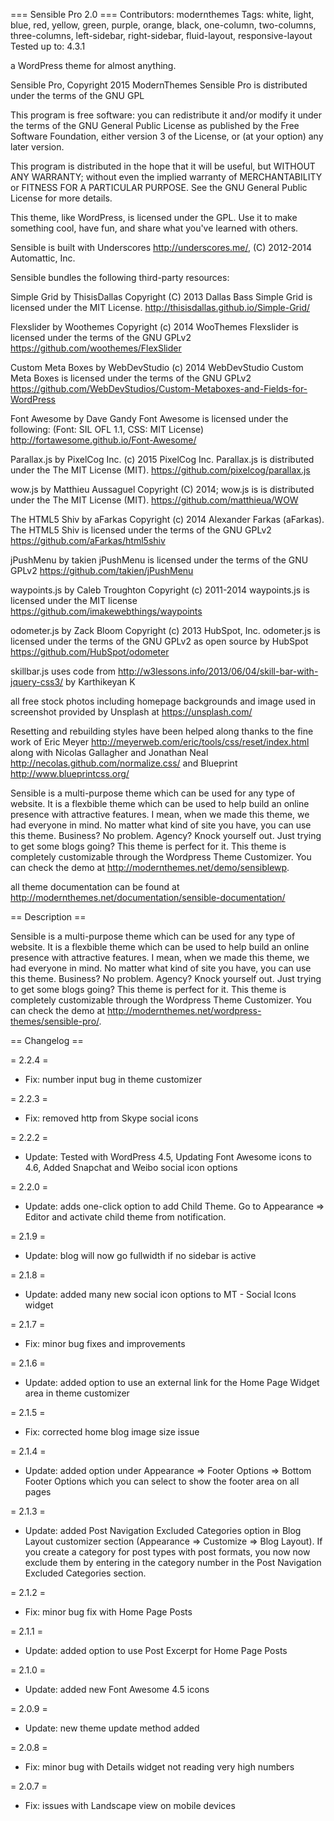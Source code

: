 === Sensible Pro 2.0 ===
Contributors: modernthemes
Tags: white, light, blue, red, yellow, green, purple, orange, black, one-column, two-columns, three-columns, left-sidebar, right-sidebar, fluid-layout, responsive-layout
Tested up to: 4.3.1

a WordPress theme for almost anything.

Sensible Pro, Copyright 2015 ModernThemes 
Sensible Pro is distributed under the terms of the GNU GPL

This program is free software: you can redistribute it and/or modify
it under the terms of the GNU General Public License as published by
the Free Software Foundation, either version 3 of the License, or
(at your option) any later version.

This program is distributed in the hope that it will be useful,
but WITHOUT ANY WARRANTY; without even the implied warranty of
MERCHANTABILITY or FITNESS FOR A PARTICULAR PURPOSE.  See the
GNU General Public License for more details.

This theme, like WordPress, is licensed under the GPL.
Use it to make something cool, have fun, and share what you've learned with others.

Sensible is built with Underscores http://underscores.me/, (C) 2012-2014 Automattic, Inc. 

Sensible bundles the following third-party resources:

Simple Grid by ThisisDallas Copyright (C) 2013 Dallas Bass
Simple Grid is licensed under the MIT License.
http://thisisdallas.github.io/Simple-Grid/

Flexslider by Woothemes Copyright (c) 2014 WooThemes
Flexslider is licensed under the terms of the GNU GPLv2
https://github.com/woothemes/FlexSlider

Custom Meta Boxes by WebDevStudio (c) 2014 WebDevStudio 
Custom Meta Boxes is licensed under the terms of the GNU GPLv2 
https://github.com/WebDevStudios/Custom-Metaboxes-and-Fields-for-WordPress

Font Awesome by Dave Gandy
Font Awesome is licensed under the following: (Font: SIL OFL 1.1, CSS: MIT License)
http://fortawesome.github.io/Font-Awesome/

Parallax.js by PixelCog Inc. (c) 2015 PixelCog Inc.
Parallax.js is distributed under the The MIT License (MIT).
https://github.com/pixelcog/parallax.js

wow.js by Matthieu Aussaguel Copyright (C) 2014; 
wow.js is is distributed under the The MIT License (MIT).
https://github.com/matthieua/WOW

The HTML5 Shiv by aFarkas Copyright (c) 2014 Alexander Farkas (aFarkas).
The HTML5 Shiv is licensed under the terms of the GNU GPLv2 
https://github.com/aFarkas/html5shiv 

jPushMenu by takien
jPushMenu is licensed under the terms of the GNU GPLv2 
https://github.com/takien/jPushMenu

waypoints.js by Caleb Troughton Copyright (c) 2011-2014
waypoints.js is licensed under the MIT license
https://github.com/imakewebthings/waypoints

odometer.js by Zack Bloom Copyright (c) 2013 HubSpot, Inc.
odometer.js is licensed under the terms of the GNU GPLv2 as open source by HubSpot
https://github.com/HubSpot/odometer

skillbar.js uses code from http://w3lessons.info/2013/06/04/skill-bar-with-jquery-css3/ by Karthikeyan K 

all free stock photos including homepage backgrounds and image used in screenshot provided by Unsplash at https://unsplash.com/

Resetting and rebuilding styles have been helped along thanks to the fine work of
Eric Meyer http://meyerweb.com/eric/tools/css/reset/index.html
along with Nicolas Gallagher and Jonathan Neal http://necolas.github.com/normalize.css/
and Blueprint http://www.blueprintcss.org/

Sensible is a multi-purpose theme which can be used for any type of website. It is a flexbible theme which can be used to help build an online presence with attractive features. I mean, when we made this theme, we had everyone in mind. No matter what kind of site you have, you can use this theme. Business? No problem. Agency? Knock yourself out. Just trying to get some blogs going? This theme is perfect for it. This theme is completely customizable through the Wordpress Theme Customizer. You can check the demo at http://modernthemes.net/demo/sensiblewp.

all theme documentation can be found at http://modernthemes.net/documentation/sensible-documentation/


== Description ==

Sensible is a multi-purpose theme which can be used for any type of website. It is a flexbible theme which can be used to help build an online presence with attractive features. I mean, when we made this theme, we had everyone in mind. No matter what kind of site you have, you can use this theme. Business? No problem. Agency? Knock yourself out. Just trying to get some blogs going? This theme is perfect for it. This theme is completely customizable through the Wordpress Theme Customizer. You can check the demo at http://modernthemes.net/wordpress-themes/sensible-pro/.

== Changelog ==

= 2.2.4 =
* Fix: number input bug in theme customizer

= 2.2.3 =
* Fix: removed http from Skype social icons 

= 2.2.2 =
* Update: Tested with WordPress 4.5, Updating Font Awesome icons to 4.6, Added Snapchat and Weibo social icon options 

= 2.2.0 =
* Update: adds one-click option to add Child Theme. Go to Appearance => Editor and activate child theme from notification. 

= 2.1.9 =
* Update: blog will now go fullwidth if no sidebar is active

= 2.1.8 =
* Update: added many new social icon options to MT - Social Icons widget 

= 2.1.7 =
* Fix: minor bug fixes and improvements 

= 2.1.6 =
* Update: added option to use an external link for the Home Page Widget area in theme customizer 

= 2.1.5 =
* Fix: corrected home blog image size issue 

= 2.1.4 =
* Update: added option under Appearance => Footer Options => Bottom Footer Options which you can select to show the footer area on all pages 

= 2.1.3 =
* Update: added Post Navigation Excluded Categories option in Blog Layout customizer section (Appearance => Customize => Blog Layout). If you create a category for post types with post formats, you now now exclude them by entering in the category number in the Post Navigation Excluded Categories section.

= 2.1.2 =
* Fix: minor bug fix with Home Page Posts

= 2.1.1 =
* Update: added option to use Post Excerpt for Home Page Posts

= 2.1.0 =
* Update: added new Font Awesome 4.5 icons

= 2.0.9 =
* Update: new theme update method added

= 2.0.8 =
* Fix: minor bug with Details widget not reading very high numbers

= 2.0.7 =
* Fix: issues with Landscape view on mobile devices
